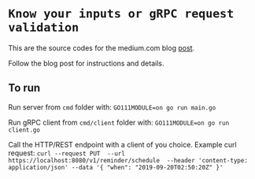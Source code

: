 # `Know your inputs or gRPC request validation`
This are the source codes for the medium.com blog [post](https://medium.com/@arkadybalaba/know-your-inputs-or-grpc-request-validation-8eb29a0ebc31).

Follow the blog post for instructions and details.

## To run
Run server from `cmd` folder with: `GO111MODULE=on go run main.go`

Run gRPC client from `cmd/client` folder with: `GO111MODULE=on go run client.go`

Call the HTTP/REST endpoint with a client of you choice.
Example curl request:
`curl --request PUT 
  --url https://localhost:8080/v1/reminder/schedule 
  --header 'content-type: application/json'
  --data '{
	"when": "2019-09-20T02:50:20Z"
}'`
